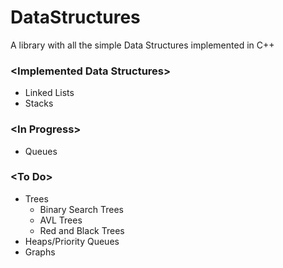 # DataStructures
A library with all the simple Data Structures implemented in C++

### \<Implemented Data Structures>
- Linked Lists
- Stacks

### \<In Progress>
- Queues

### \<To Do>
- Trees
  - Binary Search Trees
  - AVL Trees
  - Red and Black Trees
- Heaps/Priority Queues
- Graphs
